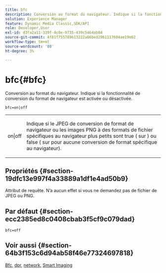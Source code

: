 ```yaml
---
title: bfc
description: Conversion au format du navigateur. Indique si la fonctionnalité de conversion du format de navigateur est activée ou désactivée.
solution: Experience Manager
feature: Dynamic Media Classic,SDK/API
role: Developer,User
exl-id: d3fa2a11-339f-4c8e-9735-439c5464ab84
source-git-commit: 4f81f755789613222a66bed2961117604ae19e62
workflow-type: tm+mt
source-wordcount: '80'
ht-degree: 3%

---
```


# bfc{#bfc}

Conversion au format du navigateur. Indique si la fonctionnalité de conversion du format de navigateur est activée ou désactivée.

`bfc=on|off`

<table id="simpletable_2D23B1B282CD4216AB5BE7E7430D1B3F"> 
 <tr class="strow"> 
  <td class="stentry"> <p> <span class="codeph"> on|off </span> </p> </td> 
  <td class="stentry"> <p>Indique si le JPEG de conversion de format de navigateur ou les images PNG à des formats de fichier spécifiques au navigateur plus petits sont true ( <span class="codeph"> sur </span>) ou false ( <span class="codeph"> sur </span> pour aucune conversion de format spécifique au navigateur). </p> </td> 
 </tr> 
</table>

## Propriétés {#section-19dfc13e997f4a33889a1df1e4ad50b9}

Attribut de requête. N’a aucun effet si vous ne demandez pas de fichier de JPEG ou PNG.

## Par défaut {#section-ecc2385ed8c0408cbab3f5cf9c079dad}

`bfc=off`

## Voir aussi {#section-64b3f153c6d94ab58f46e77324697818}

[Bfc](../../../../../is-api/image-catalog/image-serving-api-ref/c-image-catalog-reference/c-attributes-reference/r-bfc.md#reference-5217a41d9d7447d6b0624077eb38d3de), [dpr](/help/aem-is-ir-api/is-api/http-ref/image-serving-api-ref/c-http-protocol-reference/c-command-reference/r-dpr.md), [network](/help/aem-is-ir-api/is-api/http-ref/image-serving-api-ref/c-http-protocol-reference/c-command-reference/r-network.md), [Smart Imaging](https://experienceleague.adobe.com/docs/experience-manager-cloud-service/content/assets/dynamicmedia/imaging-faq.html?lang=fr)
